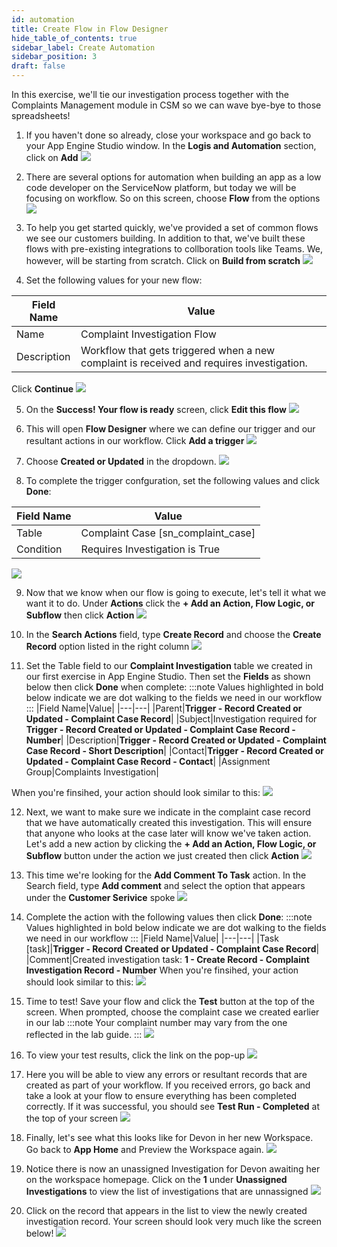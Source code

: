 ```yaml
---
id: automation
title: Create Flow in Flow Designer
hide_table_of_contents: true
sidebar_label: Create Automation
sidebar_position: 3
draft: false
---
```


In this exercise, we'll tie our investigation process together with the Complaints Management module in CSM so we can wave bye-bye to those spreadsheets!

1. If you haven't done so already, close your workspace and go back to your App Engine Studio window. In the **Logis and Automation** section, click on **Add**
![](../images/2023-09-27-13-24-58.png)


2. There are several options for automation when building an app as a low code developer on the ServiceNow platform, but today we will be focusing on workflow. So on this screen, choose **Flow** from the options
![](../images/2023-09-27-13-26-19.png)


3. To help you get started quickly, we've provided a set of common flows we see our customers building. In addition to that, we've built these flows with pre-existing integrations to collboration tools like Teams. We, however, will be starting from scratch. Click on **Build from scratch**
![](../images/2023-09-27-13-29-39.png)


4. Set the following values for your new flow:

 |Field Name|Value|
 |---|---|
 |Name|Complaint Investigation Flow|
 |Description|Workflow that gets triggered when a new complaint is received and requires investigation.|
Click **Continue**
![](../images/2023-09-27-13-31-39.png)


5. On the **Success! Your flow is ready** screen, click **Edit this flow**
![](../images/2023-09-27-13-35-15.png)


6. This will open **Flow Designer** where we can define our trigger and our resultant actions in our workflow. Click **Add a trigger**
![](../images/2023-09-27-13-37-15.png)


7. Choose **Created or Updated** in the dropdown. 
![](../images/2023-09-27-13-39-10.png)


8. To complete the trigger confguration, set the following values and click **Done**:

 |Field Name|Value|
 |---|---|
 |Table|Complaint Case [sn_complaint_case]|
 |Condition|Requires Investigation is True|
![](../images/2023-09-27-13-42-24.png)


9. Now that we know when our flow is going to execute, let's tell it what we want it to do. Under **Actions** click the **+ Add an Action, Flow Logic, or Subflow** then click **Action**
![](../images/2023-09-27-13-44-58.png)


10. In the **Search Actions** field, type **Create Record** and choose the **Create Record** option listed in the right column
![](../images/2023-09-27-13-47-12.png)


11.  Set the Table field to our **Complaint Investigation** table we created in our first exercise in App Engine Studio. Then set the **Fields** as shown below then click **Done** when complete:
 :::note
 Values highlighted in bold below indicate we are dot walking to the fields we need in our workflow
 :::
 |Field Name|Value|
 |---|---|
 |Parent|**Trigger - Record Created or Updated - Complaint Case Record**|
 |Subject|Investigation required for **Trigger - Record Created or Updated - Complaint Case Record - Number**|
 |Description|**Trigger - Record Created or Updated - Complaint Case Record - Short Description**|
 |Contact|**Trigger - Record Created or Updated - Complaint Case Record - Contact**|
 |Assignment Group|Complaints Investigation|

 When you're finsihed, your action should look similar to this:
 ![](../images/2023-09-27-14-02-06.png)


 12. Next, we want to make sure we indicate in the complaint case record that we have automatically created this investigation. This will ensure that anyone who looks at the case later will know we've taken action. Let's add a new action by clicking the **+ Add an Action, Flow Logic, or Subflow** button under the action we just created then click **Action**
![](../images/2023-09-27-14-09-28.png)


13. This time we're looking for the **Add Comment To Task** action. In the Search field, type **Add comment** and select the option that appears under the **Customer Serivice** spoke
![](../images/2023-09-27-14-07-58.png)


14. Complete the action with the following values then click **Done**:
 :::note
 Values highlighted in bold below indicate we are dot walking to the fields we need in our workflow
 :::
 |Field Name|Value|
 |---|---|
 |Task [task]|**Trigger - Record Created or Updated - Complaint Case Record**|
 |Comment|Created investigation task: **1 - Create Record - Complaint Investigation Record - Number**
 When you're finsihed, your action should look similar to this:
 ![](../images/2023-09-27-14-12-01.png)


15. Time to test! Save your flow and click the **Test** button at the top of the screen. When prompted, choose the complaint case we created earlier in our lab
:::note
Your complaint number may vary from the one reflected in the lab guide.
:::
![](../images/2023-09-27-14-14-42.png)


16. To view your test results, click the link on the pop-up
![](../images/2023-09-27-14-18-12.png)


17. Here you will be able to view any errors or resultant records that are created as part of your workflow. If you received errors, go back and take a look at your flow to ensure everything has been completed correctly. If it was successful, you should see **Test Run - Completed** at the top of your screen
![](../images/2023-09-27-14-19-46.png)


18. Finally, let's see what this looks like for Devon in her new Workspace. Go back to **App Home** and Preview the Workspace again.
![](../images/2023-09-27-14-23-28.png)


19. Notice there is now an unassigned Investigation for Devon awaiting her on the workspace homepage. Click on the **1** under **Unassigned Investigations** to view the list of investigations that are unnassigned
![](../images/2023-09-27-14-26-05.png)


 20. Click on the record that appears in the list to view the newly created investigation record. Your screen should look very much like the screen below!
![](../images/2023-09-27-14-57-05.png)
